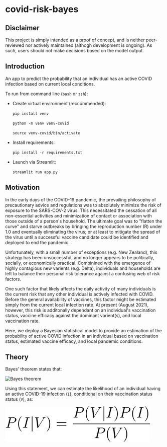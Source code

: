 # covid-risk-bayes
## Disclaimer
This project is simply intended as a proof of concept, and is neither peer-reviewed nor actively maintained (althogh development is ongoing). As such, users should not make decisions based on the model output.
## Introduction
An app to predict the probability that an individual has an active COVID infection based on current local conditions.

To run from command line (`bash` or `zsh`):
- Create virtual environment (reccommended):

    `pip install venv`

    `python -m venv venv-covid`
    
    `source venv-covid/bin/activate`
- Install requirements:

    `pip install -r requirements.txt`
- Launch via Streamlit:

    `streamlit run app.py`

## Motivation
In the early days of the COVID-19 pandemic, the prevailing philosophy of precautionary advice and regulations was to absolutely minimize the risk of exposure to the SARS-COV-2 virus. This necessitated the cessation of all non-essential activities and minimization of contact or association with those outside of a person's household. The ultimate goal was to "flatten the curve" and starve outbreaks by bringing the reproduction number (R) under 1.0 and eventually eliminating the virus; or at least to mitigate the spread of the virus until a successful vaccine candidate could be identified and deployed to end the pandemic.

Unfortunately, with a small number of exceptions (e.g. New Zealand), this strategy has been unsuccessful, and no longer appears to be politically, socially, or economically practical. Combinined with the emergence of highly contagious new varients (e.g. Delta), individuals and households are left to balance their personal risk tolerance against a confusing web of risk factors.

One such factor that likely affects the daily activity of many individuals is the current risk that any other individual is actively infected with COVID. Before the general availability of vaccines, this factor might be estimated simply from the current local infection rate. At present (August 2021), however, this risk is additonally dependant on an individual's vaccination status, vaccine efficacy against the dominant varient(s), and local vaccination rate.

Here, we deploy a Bayesian statistical model to provide an estimation of the probability of active COVID infection in an individual based on vaccination status, estimated vaccine efficacy, and local pandemic conditions.

## Theory
Bayes' theorem states that:

![Bayes theorem](./images/bayes_theorem.svg)

Using this statement, we can estimate the likelihood of an individual having an active COVID-19 infection (`I`), conditional on their vaccination status status (`V`), as:

![COVID Bayes](./images/covid-bayes.svg)

